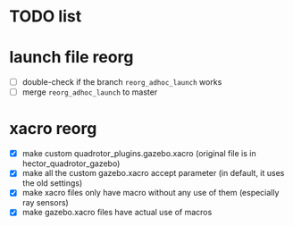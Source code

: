 # TODO list

# launch file reorg

- [ ] double-check if the branch `reorg_adhoc_launch` works
- [ ] merge `reorg_adhoc_launch` to master

# xacro reorg

- [x] make custom quadrotor_plugins.gazebo.xacro (original file is in hector_quadrotor_gazebo)
- [x] make all the custom gazebo.xacro accept parameter (in default, it uses the old settings)
- [x] make xacro files only have macro without any use of them (especially ray sensors)
- [x] make gazebo.xacro files have actual use of macros
